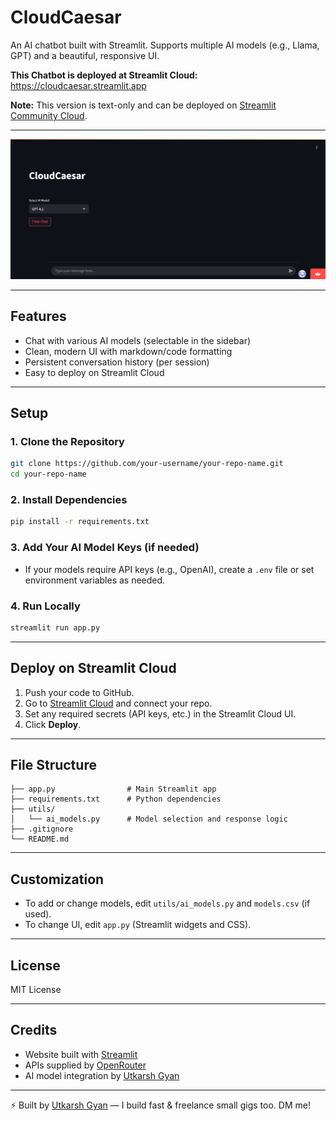 # CloudCaesar

An AI chatbot built with Streamlit. Supports multiple AI models (e.g., Llama, GPT) and a beautiful, responsive UI. 

**This Chatbot is deployed at Streamlit Cloud:** https://cloudcaesar.streamlit.app

**Note:** This version is text-only and can be deployed on [Streamlit Community Cloud](https://streamlit.io/cloud).

---

<img src="CloudCaesar-img.png">

---

## Features
- Chat with various AI models (selectable in the sidebar)
- Clean, modern UI with markdown/code formatting
- Persistent conversation history (per session)
- Easy to deploy on Streamlit Cloud

---

## Setup

### 1. Clone the Repository
```bash
git clone https://github.com/your-username/your-repo-name.git
cd your-repo-name
```

### 2. Install Dependencies
```bash
pip install -r requirements.txt
```

### 3. Add Your AI Model Keys (if needed)
- If your models require API keys (e.g., OpenAI), create a `.env` file or set environment variables as needed.

### 4. Run Locally
```bash
streamlit run app.py
```

---

## Deploy on Streamlit Cloud
1. Push your code to GitHub.
2. Go to [Streamlit Cloud](https://streamlit.io/cloud) and connect your repo.
3. Set any required secrets (API keys, etc.) in the Streamlit Cloud UI.
4. Click **Deploy**.

---

## File Structure
```
├── app.py                # Main Streamlit app
├── requirements.txt      # Python dependencies
├── utils/
│   └── ai_models.py      # Model selection and response logic
├── .gitignore
└── README.md
```

---

## Customization
- To add or change models, edit `utils/ai_models.py` and `models.csv` (if used).
- To change UI, edit `app.py` (Streamlit widgets and CSS).

---

## License
MIT License

---

## Credits
- Website built with [Streamlit](https://streamlit.io/)
- APIs supplied by [OpenRouter](https://openrouter.ai)
- AI model integration by [Utkarsh Gyan](https://github.com/UTGyan7)

---

⚡ Built by [Utkarsh Gyan](https://github.com/UTGyan7) — I build fast & freelance small gigs too. DM me!
